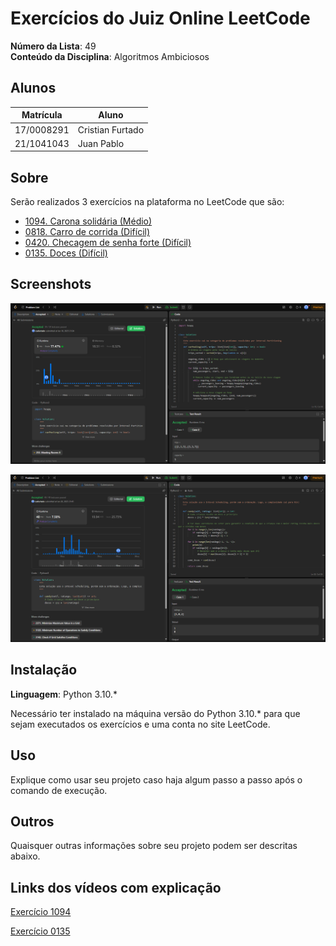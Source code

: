 # Exercícios do Juiz Online LeetCode

**Número da Lista**: 49<br>
**Conteúdo da Disciplina**: Algoritmos Ambiciosos<br>

## Alunos
|Matrícula | Aluno |
| -- | -- |
| 17/0008291  |  Cristian Furtado |
| 21/1041043 |  Juan Pablo |

## Sobre 
Serão realizados 3 exercícios na plataforma no LeetCode que são:

- <a href="https://leetcode.com/problems/car-pooling/description/">1094. Carona solidária (Médio)</a>
- <a href="https://leetcode.com/problems/race-car/description/">0818. Carro de corrida (Difícil)</a>
- <a href="https://leetcode.com/problems/strong-password-checker/description/">0420. Checagem de senha forte (Difícil)</a>
- <a href="https://leetcode.com/problems/candy/description/">0135. Doces (Difícil)</a>

## Screenshots
![Aceite do exercício 1094](./imgs/1094_accepted.png "Aceite do exercício 1094")

![Aceite do exercício 0135](./imgs/0135_accepted.png "Aceite do exercício 0135")

## Instalação 
**Linguagem**: Python 3.10.*<br>

Necessário ter instalado na máquina versão do Python 3.10.* para que sejam executados os exercícios e uma conta no site LeetCode.

## Uso 
Explique como usar seu projeto caso haja algum passo a passo após o comando de execução.

## Outros 
Quaisquer outras informações sobre seu projeto podem ser descritas abaixo.

## Links dos vídeos com explicação

[Exercício 1094](https://drive.google.com/file/d/1QMguM_H9QBFOXIbuD03TLwHS5O-KQG6U/view?usp=sharing)

[Exercício 0135](https://drive.google.com/file/d/1dD1piRYLwFNwl8_bWaOCHaSmSSncHESm/view?usp=sharing)


